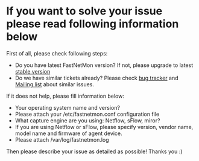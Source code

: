 # If you want to solve your issue please read following information below

First of all, please check following steps:
* Do you have latest FastNetMon version? If not, please upgrade to latest [stable version](https://github.com/pavel-odintsov/fastnetmon/releases)
* Do we have similar tickets already? Please check [bug tracker](https://github.com/pavel-odintsov/fastnetmon/issues) and [Mailing list](https://groups.google.com/forum/#!forum/fastnetmon) about similar issues.

If it does not help, please fill information below:
* Your operating system name and version?
* Please attach your /etc/fastnetmon.conf configuration file
* What capture engine are you using: Netflow, sFlow, miror?
* If you are using Netflow or sFlow, please specify version, vendor name, model name and firmware of agent device.  
* Please attach /var/log/fastnetmon.log

Then please describe your issue as detailed as possible! Thanks you :)
